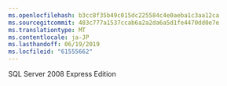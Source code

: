 ```yaml
---
ms.openlocfilehash: b3cc8f35b49c015dc225584c4e0aeba1c3aa12ca
ms.sourcegitcommit: 483c777a1537ccab6a2a2da6a5d1fe4470dd0e7e
ms.translationtype: MT
ms.contentlocale: ja-JP
ms.lasthandoff: 06/19/2019
ms.locfileid: "61555662"
---
```

SQL Server 2008 Express Edition